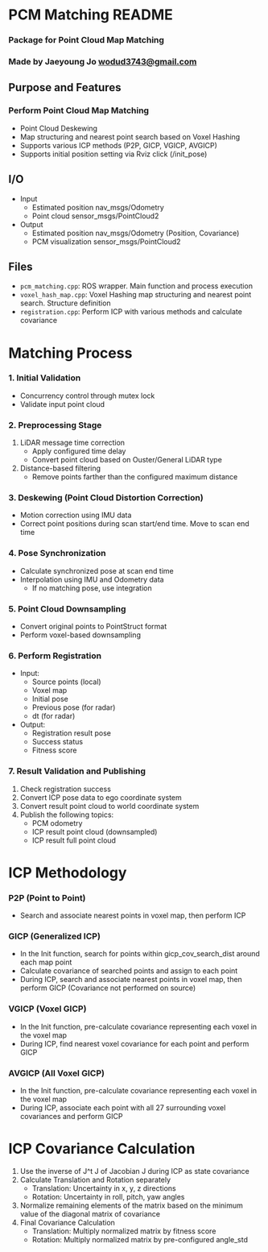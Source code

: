 # PCM Matching README
### Package for Point Cloud Map Matching
### Made by Jaeyoung Jo <wodud3743@gmail.com>

## Purpose and Features
### Perform Point Cloud Map Matching
- Point Cloud Deskewing
- Map structuring and nearest point search based on Voxel Hashing
- Supports various ICP methods (P2P, GICP, VGICP, AVGICP)
- Supports initial position setting via Rviz click (/init_pose)

## I/O
- Input
  - Estimated position nav_msgs/Odometry
  - Point cloud sensor_msgs/PointCloud2
- Output
  - Estimated position nav_msgs/Odometry (Position, Covariance)
  - PCM visualization sensor_msgs/PointCloud2

## Files
- `pcm_matching.cpp`: ROS wrapper. Main function and process execution
- `voxel_hash_map.cpp`: Voxel Hashing map structuring and nearest point search. Structure definition
- `registration.cpp`: Perform ICP with various methods and calculate covariance

# Matching Process

### 1. Initial Validation
- Concurrency control through mutex lock
- Validate input point cloud

### 2. Preprocessing Stage
1. LiDAR message time correction
   - Apply configured time delay
   - Convert point cloud based on Ouster/General LiDAR type
2. Distance-based filtering
   - Remove points farther than the configured maximum distance

### 3. Deskewing (Point Cloud Distortion Correction)
- Motion correction using IMU data
- Correct point positions during scan start/end time. Move to scan end time

### 4. Pose Synchronization
- Calculate synchronized pose at scan end time
- Interpolation using IMU and Odometry data
  - If no matching pose, use integration

### 5. Point Cloud Downsampling
- Convert original points to PointStruct format
- Perform voxel-based downsampling

### 6. Perform Registration
- Input:
  - Source points (local)
  - Voxel map
  - Initial pose
  - Previous pose (for radar)
  - dt (for radar)
- Output:
  - Registration result pose
  - Success status
  - Fitness score

### 7. Result Validation and Publishing
1. Check registration success
2. Convert ICP pose data to ego coordinate system
3. Convert result point cloud to world coordinate system
4. Publish the following topics:
   - PCM odometry
   - ICP result point cloud (downsampled)
   - ICP result full point cloud

# ICP Methodology
### P2P (Point to Point)
- Search and associate nearest points in voxel map, then perform ICP

### **GICP (Generalized ICP)**
- In the Init function, search for points within gicp_cov_search_dist around each map point
- Calculate covariance of searched points and assign to each point
- During ICP, search and associate nearest points in voxel map, then perform GICP (Covariance not performed on source)

### VGICP (Voxel GICP)
- In the Init function, pre-calculate covariance representing each voxel in the voxel map
- During ICP, find nearest voxel covariance for each point and perform GICP

### AVGICP (All Voxel GICP)
- In the Init function, pre-calculate covariance representing each voxel in the voxel map
- During ICP, associate each point with all 27 surrounding voxel covariances and perform GICP

# ICP Covariance Calculation

1. Use the inverse of J^t J of Jacobian J during ICP as state covariance
2. Calculate Translation and Rotation separately
   - Translation: Uncertainty in x, y, z directions
   - Rotation: Uncertainty in roll, pitch, yaw angles
3. Normalize remaining elements of the matrix based on the minimum value of the diagonal matrix of covariance
4. Final Covariance Calculation
   - Translation: Multiply normalized matrix by fitness score
   - Rotation: Multiply normalized matrix by pre-configured angle_std